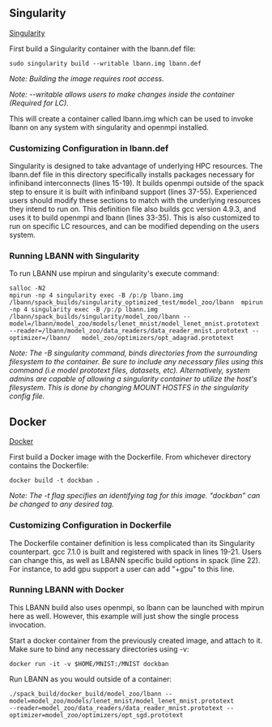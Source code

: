  ## Singularity

 [Singularity](http://singularity.lbl.gov/)

 First build a Singularity container with the lbann.def file:
 ```
 sudo singularity build --writable lbann.img lbann.def
 ```
 *Note: Building the image requires root access.*

 *Note: --writable allows users to make changes inside the container (Required for LC).*

This will create a container called lbann.img which can be used to invoke lbann on any system with singularity and openmpi installed.
### Customizing Configuration in lbann.def
Singularity is designed to take advantage of underlying HPC resources. The lbann.def file in this directory specifically installs packages necessary for infiniband interconnects (lines 15-19). It builds openmpi outside of the spack step to ensure it is built with infiniband support (lines 37-55). Experienced users should modify these sections to match with the underlying resources they intend to run on. This definition file also builds gcc version 4.9.3, and uses it to build openmpi and lbann (lines 33-35). This is also customized to run on specific LC resources, and can be modified depending on the users system.
 ### Running LBANN with Singularity
 To run LBANN use mpirun and singularity's execute command:
 ```
 salloc -N2
mpirun -np 4 singularity exec -B /p:/p lbann.img /lbann/spack_builds/singularity_optimized_test/model_zoo/lbann  mpirun -np 4 singularity exec -B /p:/p lbann.img /lbann/spack_builds/singularity/model_zoo/lbann --model=/lbann/model_zoo/models/lenet_mnist/model_lenet_mnist.prototext --reader=/lbann/model_zoo/data_readers/data_reader_mnist.prototext --optimizer=/lbann/   model_zoo/optimizers/opt_adagrad.prototext
 ```
*Note: The -B singularity command, binds directories from the surrounding filesystem to the container. Be sure to include any necessary files using this command (i.e model prototext files, datasets, etc). Alternatively, system admins are capable of allowing a singularity container to utilize the host's filesystem. This is done by changing MOUNT HOSTFS in the singularity config file.*

 ## Docker

  [Docker](https://www.docker.com/)

 First build a Docker image with the Dockerfile. From whichever directory contains the Dockerfile:
 ```
docker build -t dockban .
 ```

 *Note: The -t flag specifies an identifying tag for this image. "dockban" can be changed to any desired tag.*

 ### Customizing Configuration in Dockerfile
 The Dockerfile container definition is less complicated than its Singularity counterpart. gcc 7.1.0 is built and registered with spack in lines 19-21. Users can change this, as well as LBANN specific build options in spack (line 22). For instance, to add gpu support a user can add "+gpu" to this line.

 ### Running LBANN with Docker
This LBANN build also uses openmpi, so lbann can be launched with mpirun here as well. However, this example will just show the single process invocation.

Start a docker container from the previously created image, and attach to it. Make sure to bind any necessary directories using -v:
```
docker run -it -v $HOME/MNIST:/MNIST dockban
```
Run LBANN as you would outside of a container:
```
./spack_build/docker_build/model_zoo/lbann --model=model_zoo/models/lenet_mnist/model_lenet_mnist.prototext                  --reader=model_zoo/data_readers/data_reader_mnist.prototext --optimizer=model_zoo/optimizers/opt_sgd.prototext
```
